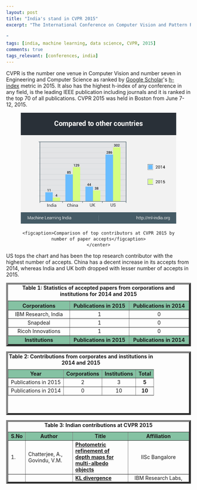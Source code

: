 ```yaml
---
layout: post
title: "India's stand in CVPR 2015"
excerpt: "The International Conference on Computer Vision and Pattern Recognition is an annual conference on computer vision and pattern recognition. CVPR is the number one venue in Computer Vision and number seven in Engineering and Computer Science. It also has the highest h-index of any conference in any field, is the leading IEEE publication including journals and it is ranked in the top 70 of all publications.

"
tags: [india, machine learning, data science, CVPR, 2015]
comments: true
tags_relevant: [conferences, india]
---
```


CVPR is the number one venue in Computer Vision and number seven in Engineering and Computer Science as ranked by [Google Scholar](https://en.wikipedia.org/wiki/Google_Scholar)'s [h-index](https://en.wikipedia.org/wiki/H-index) metric in 2015. It also has the highest h-index of any conference in any field, is the leading IEEE publication including journals and it is ranked in the top 70 of all publications. CVPR 2015 was held in Boston from June 7-12, 2015. 
<figure><center>
    <a href="/images/graph.jpg"><img src="/images/graph.jpg"></a>
    
    <figcaption>Comparison of top contributors at CVPR 2015 by number of paper accepts</figcaption>
    </center>
</figure>
US tops the chart and has been the top research contributor with the highest number of accepts. China has a decent increase in its accepts from 2014, whereas India and UK both dropped with lesser number of accepts in 2015. 

<table style="height: 173px;" border="5&quot;;" align="center"><caption><center><b>Table 1: Statistics of accepted papers from corporations and institutions for 2014 and 2015</b></center></caption>
<thead>
<tr bgcolor="#85C2A3">
<th width="10%"><center><strong>Corporations</strong></center></th>
<th width="10%"><center><strong>Publications in 2015</strong></center></th>
<th width="10%"><center><strong>Publications in 2014</strong></center></th>
</tr>
</thead>
<tbody>
<tr>
<td><center>IBM Research, India</center></td>
<td><center>1</center></td>
<td><center>0</center></td>
</tr>
<tr>
<td><center>Snapdeal</center></td>
<td><center>1</center></td>
<td><center>0</center></td>
</tr>
<tr>
<td><center>Ricoh Innovations</center></td>
<td><center>1</center></td>
<td><center>0</center></td>
</tr>
<tr bgcolor="#85C2A3">
<td><center><strong>Institutions</strong></center></td>
<td><center><strong>Publications in 2015</strong></center></td>
<td><center><strong>Publications in 2014</strong></center></td>
</tr>
<tr>
<td><center>IIIT-Delhi</center></td>
<td><center>1</center></td>
<td><center>0</center></td>
</tr>
<tr>
<td><center>IISc Bangalore</center></td>
<td><center>1</center></td>
<td><center>4</center></td>
</tr>

</tbody>
</table>
<table style="height: 173px;" border="5&quot;;" align="center"><caption><center><b>Table 2: Contributions from corporates and institutions in 2014 and 2015</b></center></caption>
<tbody>
<tr bgcolor="#85C2A3">
<td><center><strong>Year</strong></center></td>
<td><center><strong>Corporations</strong></center></td>
<td><center><strong>Institutions</strong></center></td>
<td><center><strong>Total</strong></center></td>
</tr>
<tr>
<td><center>Publications in 2015</center></td>
<td><center>2</center></td>
<td><center>3</center></td>
<td><center><strong>5</strong></center></td>
</tr>
<tr>
<td><center>Publications in 2014</center></td>
<td><center>0</center></td>
<td><center>10</center></td>
<td><center><strong>10</strong></center></td>
</tr>
</tbody>
</table>
<table style="height: 173px;" border="5&quot;;" align="center"><caption><center><b>Table 3: Indian contributions at CVPR 2015</b></center></caption>
<tbody>
<tr bgcolor="#85C2A3">
<td><b>S.No</b></td>
<td><center><b>Author</b></center></td>
<td><center><b>Title</b></center></td>
<td><center><b>Affiliation</b></center></td>
</tr>
<tr>
<td>1.</td>
<td>Chatterjee, A., Govindu, V.M.
</td>
<td><a href="http://www.cv-foundation.org/openaccess/content_cvpr_2015/app/1A_102_ext.pdf"><span style="font-weight: 400;"><b>Photometric refinement of depth maps for multi-albedo objects
</b></span></a></td>
<td><center>IISc Bangalore
</center></td>
</tr>
<tr>
<td>2.</td>
<td>Das Gupta, M., Srinivasa, S., Madhukara, J., Antony, M.
</td>
<td><a href="http://www.cv-foundation.org/openaccess/content_cvpr_2015/ext/2A_052_ext.pdf"><span style="font-weight: 400;"><b>KL divergence based agglomerative clustering for automated Vitiligo grading
</b></span></a></td>
<td><center>IBM Research Labs, Bangalore, Ricoh Innovations, Bangalore, India, St. John's Hospital, Bangalore, India
</center></td>
</tr>
<tr>
<td>3.</td>
<td>Poleg, Y., Halperin, T., Arora, C., Peleg, S.
</td>
<td><a href="http://www.cv-foundation.org/openaccess/content_cvpr_2015/ext/3B_035_ext.pdf"><span style="font-weight: 400;"><b>EgoSampling: Fast-forward and stereo for egocentric videos
</b></span></a></td>
<td><center>The Hebrew University, Jerusalem, IIIT-Delhi, India.
</center></td>
</tr>
<tr>
<td>4.</td>
<td>Dixit, M., Chen, S., Gao, D., Rasiwasia, N., Vasconcelos, N.
</td>
<td><a href="http://www.svcl.ucsd.edu/publications/conference/2015/Bag_of_semantics/logFV.pdf"><span style="font-weight: 400;"><b>Scene classification with semantic Fisher vectors
</b></span></a></td>
<td><center>University of California, San Diego, Qualcomm Inc., San Diego, SnapDeal.com, India
</center></td>
</tr>
</tbody>
</table>
